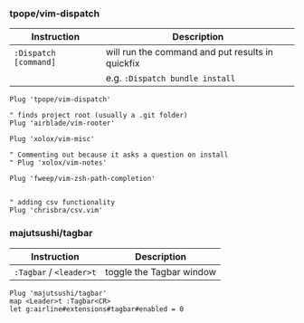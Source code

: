 
### tpope/vim-dispatch

| Instruction           | Description                                      |
| ---                   | ---                                              |
| `:Dispatch [command]` | will run the command and put results in quickfix |
|                       | e.g. `:Dispatch bundle install`                  |

```vim
Plug 'tpope/vim-dispatch'
```

```vim
" finds project root (usually a .git folder)
Plug 'airblade/vim-rooter'

Plug 'xolox/vim-misc'

" Commenting out because it asks a question on install
" Plug 'xolox/vim-notes'

Plug 'fweep/vim-zsh-path-completion'
```



```vim

" adding csv functionality
Plug 'chrisbra/csv.vim'

```

### majutsushi/tagbar

| Instruction             | Description              |
| ---                     | ---                      |
| `:Tagbar` / `<leader>t` | toggle the Tagbar window |

```vim
Plug 'majutsushi/tagbar'
map <Leader>t :Tagbar<CR>
let g:airline#extensions#tagbar#enabled = 0
```
